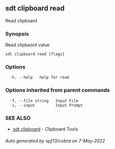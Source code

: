 ## sdt clipboard read

Read clipboard

### Synopsis

Read clipbaord value

```
sdt clipboard read [flags]
```

### Options

```
  -h, --help   help for read
```

### Options inherited from parent commands

```
  -f, --file string   Input File
  -i, --input         Input Prompt
```

### SEE ALSO

* [sdt clipboard](sdt_clipboard.md)	 - Clipboard Tools

###### Auto generated by spf13/cobra on 7-May-2022
